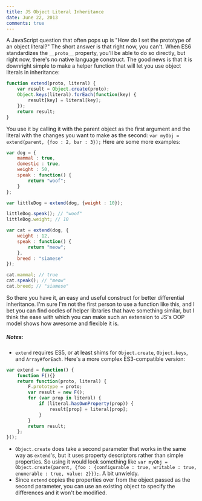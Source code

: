 ```yaml
---
title: JS Object Literal Inheritance
date: June 22, 2013
comments: true
---
```


A JavaScript question that often pops up is "How do I set the prototype of an object literal?" The short answer is that right now, you can't. When ES6 standardizes the `__proto__` property, you'll be able to do so directly, but right now, there's no native language construct. The good news is that it is downright simple to make a helper function that will let you use object literals in inheritance:

```js
function extend(proto, literal) {
	var result = Object.create(proto);
	Object.keys(literal).forEach(function(key) {
		result[key] = literal[key];
	});
	return result;
}
```

You use it by calling it with the parent object as the first argument and the literal with the changes you want to make as the second: `var myObj = extend(parent, {foo : 2, bar : 3});` Here are some more examples:

```js
var dog = {
	mammal : true,
	domestic : true,
	weight : 50,
	speak : function() {
		return "woof";
	}
};

var littleDog = extend(dog, {weight : 10});

littleDog.speak(); // "woof"
littleDog.weight; // 10

var cat = extend(dog, {
	weight : 12,
	speak : function() {
		return "meow";
	},
	breed : "siamese"
});

cat.mammal; // true
cat.speak(); // "meow"
cat.breed; // "siamese"
```

So there you have it, an easy and useful construct for better differential inheritance. I'm sure I'm not the first person to use a function like this, and I bet you can find oodles of helper libraries that have something similar, but I think the ease with which you can make such an extension to JS's OOP model shows how awesome and flexible it is.

##### Notes:
* `extend` requires ES5, or at least shims for `Object.create`, `Object.keys`, and `Array#forEach`. Here's a more complex ES3-compatible version:
```js
var extend = function() {
	function F(){}
	return function(proto, literal) {
		F.prototype = proto;
		var result = new F();
		for (var prop in literal) {
			if (literal.hasOwnProperty(prop)) {
				result[prop] = literal[prop];
			}
		}
		return result;
	};
}();
```
* `Object.create` does take a second parameter that works in the same way as `extend`'s, but it uses property descriptors rather than simple properties. So using it would look something like `var myObj = Object.create(parent, {foo : {configurable : true, writable : true, enumerable : true, value: 2}});`. A bit unwieldy.
* Since `extend` copies the properties over from the object passed as the second parameter, you can use an existing object to specify the differences and it won't be modified.
